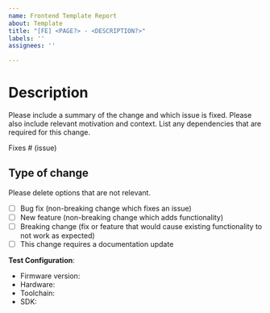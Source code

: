 ```yaml
---
name: Frontend Template Report
about: Template 
title: "[FE] <PAGE?> - <DESCRIPTION?>"
labels: ''
assignees: ''

---
```



# Description

Please include a summary of the change and which issue is fixed. Please also include relevant motivation and context. List any dependencies that are required for this change.

Fixes # (issue)

## Type of change

Please delete options that are not relevant.

- [ ] Bug fix (non-breaking change which fixes an issue)
- [ ] New feature (non-breaking change which adds functionality)
- [ ] Breaking change (fix or feature that would cause existing functionality to not work as expected)
- [ ] This change requires a documentation update

**Test Configuration**:
* Firmware version:
* Hardware:
* Toolchain:
* SDK:
